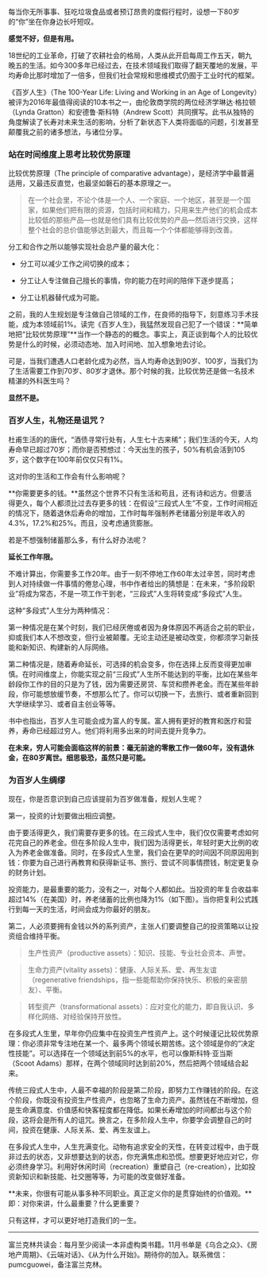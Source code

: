 每当你无所事事、狂吃垃圾食品或者预订昂贵的度假行程时，设想一下80岁的“你”坐在你身边长吁短叹。

**感觉不好，但是有用。**

18世纪的工业革命，打破了农耕社会的格局，人类从此开启每周工作五天，朝九晚五的生活。如今300多年已经过去，在技术领域我们取得了翻天覆地的发展，平均寿命比那时增加了一倍多，但我们社会常规和思维模式仍囿于工业时代的框架。

《百岁人生》（The 100-Year Life: Living and Working in an Age of Longevity）被评为2016年最值得阅读的10本书之一，由伦敦商学院的两位经济学琳达·格拉顿（Lynda Gratton）和安德鲁·斯科特（Andrew Scott）共同撰写。此书从独特的角度解读了长寿对未来生活的影响，分析了新状态下人类将面临的问题，引发甚至颠覆我之前的诸多想法，与诸位分享。

### 站在时间维度上思考比较优势原理

比较优势原理（The principle of comparative advantage），是经济学中最普遍适用，又最违反直觉，也最坚如磐石的基本原理之一。

> 在一个社会里，不论个体是一个人、一个家庭、一个地区，甚至是一个国家，如果他们把有限的资源，包括时间和精力，只用来生产他们的机会成本比较低的那些产品—也就是他们具有比较优势的产品—然后进行交换，这样整个社会的总价值能够达到最大，而且每一个个体都能够得到改善。

分工和合作之所以能够实现社会总产量的最大化：

*   分工可以减少工作之间切换的成本；

*   分工让人专注做自己擅长的事情，你的能力在时间的陪伴下逐步提高；

*   分工让机器替代成为可能。

之前，我的人生规划是专注做自己领域的工作，在良师的指导下，刻意练习手术技能，成为本领域前1%。读完《百岁人生》，我猛然发现自己犯了一个错误：**简单地把“比较优势原理”**当作一个静态的的概念。事实上，真正谈到每个人的比较优势是什么的时候，必须动态地、加入时间地、加入想象地去讨论。

可是，当我们遭遇人口老龄化成为必然，当人均寿命达到90岁、100岁，当我们为了生活需要工作到70岁、80岁才退休。那个时候的我，比较优势还是做一名技术精湛的外科医生吗？

**显然不是。**

### 百岁人生，礼物还是诅咒？

杜甫生活的的唐代，“酒债寻常行处有，人生七十古来稀”；我们生活的今天，人均寿命早已超过70岁；而你是否预想过：今天出生的孩子，50%有机会活到105岁，这个数字在100年前仅仅只有1%。

这对你的生活和工作会有什么影响呢？

**你需要更多的钱。**虽然这个世界不只有生活和苟且，还有诗和远方。但要活得更久，每个人都须比过去存更多的钱：在假设“三段式人生”不变，工作时间相近的情况下，随着退休后寿命的增加，工作时每年强制养老储蓄分别是年收入的4.3%，17.2%和25%。而且，没考虑通货膨胀。

若是不想强制储蓄那么多，有什么好办法呢？

**延长工作年限。**

不难计算出，你需要多工作20年。由于一刻不停地工作60年太过辛苦，同时考虑到人对持续做一件事情的倦怠心理，书中作者给出的猜想是：在未来，“多阶段职业”将成为常态，不是一项工作干到老，“三段式”人生将转变成“多段式”人生。

这种“多段式”人生分为两种情况：

第一种情况是在某个时刻，我们已经厌倦或者因为身体原因不再适合之前的职业，抑或我们本人不想改变，但行业被颠覆。无论主动还是被动改变，你都须学习新技能和新知识、构建新的人际网络。

第二种情况是，随着寿命延长，可选择的机会变多，你在选择上反而变得更加审慎。在时间维度上，你能实现之前“三段式”人生所不能达到的平衡，比如在某些年龄段你工作的目的只是为了钱，因为需要还房贷、车贷和攒养老金。而在某些年龄段，你可能想放缓节奏，不想那么忙了。你可以切换一下，去旅行、或者重新回到大学继续学习、或者自主创业等等。

书中也指出，百岁人生可能会成为富人的专属。富人拥有更好的教育和医疗和营养，寿命已经超过穷人。他们将利用多出来的时间去提升竞争力。

**在未来，穷人可能会面临这样的前景：毫无前途的零散工作一做60年，没有退休金，在80岁离世。细思极恐，虽然只是可能。**

### 为百岁人生绸缪

现在，你是否意识到自己应该提前为百岁做准备，规划人生呢？

第一，投资的计划要做出相应调整。

由于要活得更久，我们需要存更多的钱。在三段式人生中，我们仅仅需要考虑如何花完自己的养老金。但在多阶段人生中，我们因为活得更长，年轻时更大比例的收入为养老金做准备。同时，在多段式人生里，我们会在更早的时间因不同原因用到钱：你要为自己进行再教育和获得新证书、旅行、尝试不同事情攒钱，制定更复杂的财务计划。

投资能力，是最重要的能力，没有之一，对每个人都如此。当投资的年复合收益率超过14%（在美国）时，养老储蓄的比例也降为1%（如下图）。当你把复利公式践行到每一天的生活，时间会成为你最好的朋友。

第二，人必须要拥有金钱以外的系列资产，主张人们要调整自己的投资策略以让投资组合维持平衡。

> 生产性资产（productive assets）：知识、技能、专业社会资本、声誉。

> 生命力资产(vitality assets)：健康、人际关系、爱、再生友谊（regenerative friendships，指一些能帮助你保持快乐、积极的亲密朋友）、平衡。

> 转型资产（transformational assets）：应对变化的能力，即自我认识、多样化网络、对经验保持开放性。

在多段式人生里，早年你仍应集中在投资生产性资产上。这个时候谨记比较优势原理：你必须非常专注地在某一个、最多两个领域长期苦练。这个领域是你的“决定性技能”。可以选择在一个领域达到前5%的水平，也可以像斯科特·亚当斯（Scoot Adams）那样，在两个领域同时达到前20%，然后把两个领域结合起来。

传统三段式人生中，人最不幸福的阶段是第二阶段，即努力工作赚钱的阶段。在这个阶段，你既没有投资生产性资产，也忽略了生命力资产。虽然钱在不断增加，但是生命满意度、价值感和快客程度都在降低。如果长寿增加的时间都出与这个阶段，这将会是所有人的诅咒。换言之，在多阶段人生中，你要学会调整自己的时间，投资在健康、人际关系、爱、再生友谊上。

在多段式人生中，人生充满变化。动物有追求安全的天性，在转变过程中，由于既非过去的状态，又非想要达到的状态，你充满焦虑和恐慌。想要更好地应对它，你必须终身学习。利用好休闲时间（recreation）重塑自己（re-creation），比如投资新知识和新技能、社交圈等等，为可能的改变做好准备。

**未来，你很有可能从事多种不同职业。真正定义你的是贯穿始终的价值观。**即：对你来讲，什么最重要？什么更重要？

只有这样，才可以更好地打造我们的一生。

* * *

富兰克林共读会：每月至少阅读一本非虚构类书籍。11月书单是《乌合之众》、《房地产周期》、《云端对话》、《从为什么开始》。期待你的加入。联系微信：pumcguowei，备注富兰克林。

